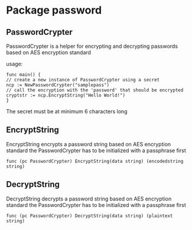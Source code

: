 # Package password
## PasswordCrypter
PasswordCrypter is a helper for encrypting and decrypting passwords based on
AES encryption standard

usage:
```
func main() {
// create a new instance of PasswordCrypter using a secret
ncp := NewPasswordCrypter("samplepass")
// call the encryption with the 'password' that should be encrypted
cryptstr := ncp.EncryptString("Hello World!")
}
```

The secret must be at minimum 6 characters long

## EncryptString
EncryptString encrypts a password string based on AES encryption standard
the PasswordCrypter has to be initialized with a passphrase first
```
func (pc PasswordCrypter) EncryptString(data string) (encodedstring string)
```
	
## DecryptString
DecryptString decrypts a password string based on AES encryption standard
the PasswordCrypter has to be initialized with a passphrase first
```
func (pc PasswordCrypter) DecryptString(data string) (plaintext string) 
```